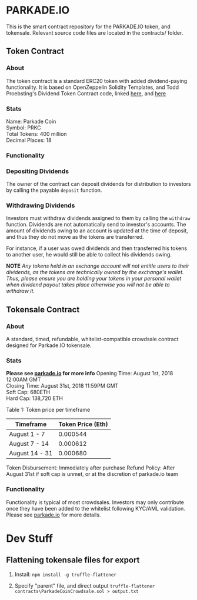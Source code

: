 # PARKADE.IO

This is the smart contract repository for the PARKADE.IO token, and tokensale. Relevant source code files are located in the contracts/ folder.

## Token Contract

### About
The token contract is a standard ERC20 token with added dividend-paying functionality. It is based on OpenZeppelin Solidity Templates, and Todd Proebsting's Dividend Token Contract code, linked [here](https://programtheblockchain.com/posts/2018/02/07/writing-a-simple-dividend-token-contract/), and [here](https://programtheblockchain.com/posts/2018/02/13/writing-a-robust-dividend-token-contract/)

### Stats
Name: Parkade Coin\
Symbol: PRKC\
Total Tokens: 400 million\
Decimal Places: 18

### Functionality

### Depositing Dividends
The owner of the contract can deposit dividends for distribution to investors by calling the payable `deposit` function.

### Withdrawing Dividends
Investors must withdraw dividends assigned to them by calling the `withdraw` function. Dividends are not automatically send to investor's accounts. The amount of dividends owing to an account is updated at the time of deposit, and thus they do not move as the tokens are transferred. 

For instance, if a user was owed dividends and then transferred his tokens to another user, he would still be able to collect his dividends owing.

**NOTE** _Any tokens held in an exchange account will not entitle users to their dividends, as the tokens are technically owned by the exchange's wallet. Thus, please ensure you are holding your tokens in your personal wallet when dividend payout takes place otherwise you will not be able to withdraw it._

## Tokensale Contract

### About
A standard, timed, refundable, whitelist-compatible crowdsale contract designed for Parkade.IO tokensale.

### Stats
**Please see [parkade.io](http://www.parkade.io) for more info**
Opening Time: August 1st, 2018 12:00AM GMT\
Closing Time: August 31st, 2018 11:59PM GMT\
Soft Cap: 680ETH\
Hard Cap: 138,720 ETH

Table 1: Token price per timeframe

| Timeframe      | Token Price (Eth) |
|----------------|-------------------|
| August 1 - 7   | 0.000544          |
| August 7 - 14  | 0.000612          |
| August 14 - 31 | 0.000680          |

Token Disbursement: Immediately after purchase
Refund Policy: After August 31st if soft cap is unmet, or at the discretion of parkade.io team

### Functionality
Functionality is typical of most crowdsales. Investors may only contribute once they have been added to the whitelist following KYC/AML validation. Please see [parkade.io](http://www.parkade.io) for more details.

# Dev Stuff
## Flattening tokensale files for export
1. Install:
``` npm install -g truffle-flattener ```

2. Specify "parent" file, and direct output
``` truffle-flattener contracts\ParkadeCoinCrowdsale.sol > output.txt ```
